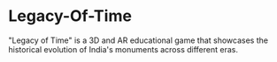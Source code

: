 # Legacy-Of-Time
"Legacy of Time" is a 3D and AR educational game that showcases the historical evolution of India's monuments across different eras.
